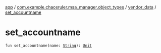 [app](../../index.md) / [com.example.chaosruler.msa_manager.object_types](../index.md) / [vendor_data](index.md) / [set_accountname](.)

# set_accountname

`fun set_accountname(name: `[`String`](https://kotlinlang.org/api/latest/jvm/stdlib/kotlin/-string/index.html)`): `[`Unit`](https://kotlinlang.org/api/latest/jvm/stdlib/kotlin/-unit/index.html)